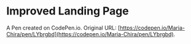# Improved Landing Page

A Pen created on CodePen.io. Original URL: [https://codepen.io/Maria-Chira/pen/LYbrgbd](https://codepen.io/Maria-Chira/pen/LYbrgbd).


